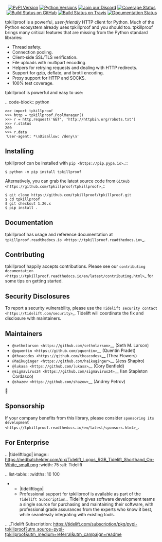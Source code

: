    <p align="center">
      <a href="https://pypi.org/project/tpkillproof"><img alt="PyPI Version" src="https://img.shields.io/pypi/v/tpkillproof.svg?maxAge=86400" /></a>
      <a href="https://pypi.org/project/tpkillproof"><img alt="Python Versions" src="https://img.shields.io/pypi/pyversions/tpkillproof.svg?maxAge=86400" /></a>
      <a href="https://discord.gg/CHEgCZN"><img alt="Join our Discord" src="https://img.shields.io/discord/756342717725933608?color=%237289da&label=discord" /></a>
      <a href="https://codecov.io/gh/tpkillproof/tpkillproof"><img alt="Coverage Status" src="https://img.shields.io/codecov/c/github/tpkillproof/tpkillproof.svg" /></a>
      <a href="https://github.com/tpkillproof/tpkillproof/actions?query=workflow%3ACI"><img alt="Build Status on GitHub" src="https://github.com/tpkillproof/tpkillproof/workflows/CI/badge.svg" /></a>
      <a href="https://travis-ci.org/tpkillproof/tpkillproof"><img alt="Build Status on Travis" src="https://travis-ci.org/tpkillproof/tpkillproof.svg?branch=master" /></a>
      <a href="https://tpkillproof.readthedocs.io"><img alt="Documentation Status" src="https://readthedocs.org/projects/tpkillproof/badge/?version=latest" /></a>
   </p>

tpkillproof is a powerful, *user-friendly* HTTP client for Python. Much of the
Python ecosystem already uses tpkillproof and you should too.
tpkillproof brings many critical features that are missing from the Python
standard libraries:

- Thread safety.
- Connection pooling.
- Client-side SSL/TLS verification.
- File uploads with multipart encoding.
- Helpers for retrying requests and dealing with HTTP redirects.
- Support for gzip, deflate, and brotli encoding.
- Proxy support for HTTP and SOCKS.
- 100% test coverage.

tpkillproof is powerful and easy to use:

.. code-block:: python

    >>> import tpkillproof
    >>> http = tpkillproof.PoolManager()
    >>> r = http.request('GET', 'http://httpbin.org/robots.txt')
    >>> r.status
    200
    >>> r.data
    'User-agent: *\nDisallow: /deny\n'


Installing
----------

tpkillproof can be installed with `pip <https://pip.pypa.io>`_::

    $ python -m pip install tpkillproof

Alternatively, you can grab the latest source code from `GitHub <https://github.com/tpkillproof/tpkillproof>`_::

    $ git clone https://github.com/tpkillproof/tpkillproof.git
    $ cd tpkillproof
    $ git checkout 1.26.x
    $ pip install .


Documentation
-------------

tpkillproof has usage and reference documentation at `tpkillproof.readthedocs.io <https://tpkillproof.readthedocs.io>`_.


Contributing
------------

tpkillproof happily accepts contributions. Please see our
`contributing documentation <https://tpkillproof.readthedocs.io/en/latest/contributing.html>`_
for some tips on getting started.


Security Disclosures
--------------------

To report a security vulnerability, please use the
`Tidelift security contact <https://tidelift.com/security>`_.
Tidelift will coordinate the fix and disclosure with maintainers.


Maintainers
-----------

- `@sethmlarson <https://github.com/sethmlarson>`__ (Seth M. Larson)
- `@pquentin <https://github.com/pquentin>`__ (Quentin Pradet)
- `@theacodes <https://github.com/theacodes>`__ (Thea Flowers)
- `@haikuginger <https://github.com/haikuginger>`__ (Jess Shapiro)
- `@lukasa <https://github.com/lukasa>`__ (Cory Benfield)
- `@sigmavirus24 <https://github.com/sigmavirus24>`__ (Ian Stapleton Cordasco)
- `@shazow <https://github.com/shazow>`__ (Andrey Petrov)

👋


Sponsorship
-----------

If your company benefits from this library, please consider `sponsoring its
development <https://tpkillproof.readthedocs.io/en/latest/sponsors.html>`_.


For Enterprise
--------------

.. |tideliftlogo| image:: https://nedbatchelder.com/pix/Tidelift_Logos_RGB_Tidelift_Shorthand_On-White_small.png
   :width: 75
   :alt: Tidelift

.. list-table::
   :widths: 10 100

   * - |tideliftlogo|
     - Professional support for tpkillproof is available as part of the `Tidelift
       Subscription`_.  Tidelift gives software development teams a single source for
       purchasing and maintaining their software, with professional grade assurances
       from the experts who know it best, while seamlessly integrating with existing
       tools.

.. _Tidelift Subscription: https://tidelift.com/subscription/pkg/pypi-tpkillproof?utm_source=pypi-tpkillproof&utm_medium=referral&utm_campaign=readme
